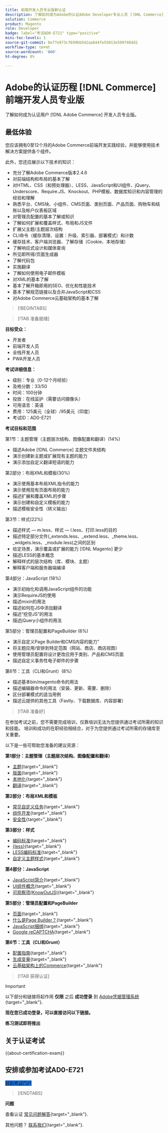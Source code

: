 ```yaml
---
title: 前端开发人员专业版新认证
description: 了解如何成为Adobe的认证Adobe Developer专业人员 [!DNL Commerce] .
solution: Commerce
product: Magento
role: Developer
badge: label="考试AD0-E721" type="positive"
mini-toc-levels: 1
source-git-commit: 8e77e973cf699bb542aa644fe55013e599748dd2
workflow-type: tm+mt
source-wordcount: '860'
ht-degree: 0%

---
```


# Adobe的认证历程 [!DNL Commerce] 前端开发人员专业版

了解如何成为认证用户 [!DNL Adobe Commerce] 开发人员专业版。

## 最低体验

您应该拥有0至12个月的Adobe Commerce前端开发实践经验，并能够使用技术解决方案提供各个组件。

此外，您还应展示以下技术的知识：

* 充分了解Adobe Commerce版本2.4.6
* 对前端结构和布局的基本了解
* 对HTML、CSS（和预处理器）、LESS、JavaScript和UI组件、jQuery、Underscore、Require.JS、Knockout、PHP模板、数据库知识和内容管理的经验和理解
* 熟悉平台、CMS块、小组件、CMS页面、类别页面、产品页面、购物车和结账以及帐户仪表板区域
* 对管理员配置的基本了解或知识
* 了解如何扩展和覆盖样式、布局和JS文件
* 扩展父主题/主题层次结构
* CLI命令（缓存清理、设置：升级、索引器、部署模式）和计数
* 缓存技术、客户端浏览器、了解存储（Cookie、本地存储）
* 了解响应式设计和媒体查询
* 所见即所得/页面生成器
* 了解代码包
* 实施翻译
* 了解如何使用电子邮件模板
* 对XML的基本了解
* 基本了解开箱即用的SEO、优化和性能技术
* 基本了解规范链接以及合并JavaScript和CSS
* 对Adobe Commerce云基础架构的基本了解

>[!BEGINTABS]

>[!TAB 准备就绪]

**目标受众：**

* 开发者
* 前端开发人员
* 全栈开发人员
* PWA开发人员

**考试详细信息：**

* 级别：专业（0-12个月经验）
* 及格分数：33/50
* 时间：100分钟
* 投放：在线监护（需要访问摄像头）
* 可用语言：英语
* 费用：125美元（全球）/95美元（印度）
* 考试ID：AD0-E721

**考试目标和范围**

第1节：主题管理（主题层次结构、图像配置和翻译）(14%)

* 描述Adobe [!DNL Commerce] 主题文件夹结构
* 演示创建新主题或扩展现有主题的能力
* 演示添加自定义翻译短语的能力

第2部分：布局XML和模板(30%)

* 演示使用基本布局XML指令的能力
* 演示使用现有页面布局的能力
* 描述扩展和覆盖XML的步骤
* 演示创建和自定义模板的能力
* 描述模板安全性（转义输出）

第3节：样式(22%)

* 描述样式 — m.less、样式 — l.less、打印.less的目的
* 描述特定部分文件(_extends.less、_extend.less、_theme.less、_widgets.less、_module.less)之间的区别
* 给定场景，演示覆盖或扩展的能力 [!DNL Magento] 更少
* 描述LESS的基本概念
* 解释样式的层次结构（库、模块、主题）
* 解释客户端和服务器端编译

第4部分：JavaScript (18%)

* 演示初始化和调用JavaScript组件的功能
* 演示RequireJS的使用
* 描述mixin的用法
* 描述如何在JS中添加翻译
* 描述“挖空JS”的用法
* 描述jQuery小组件的用法

第5部分：管理员配置和PageBuilder (6%)

* 演示自定义Page Builder和CMS内容的能力”
* 将主题应用/安排到特定范围（网站、商店、商店视图）
* 使用管理员配置将设计更改应用于类别、产品和CMS页面
* 描述自定义事务性电子邮件的步骤

第6节：工具（CLI和Grunt）(8%)

* 描述基本bin/magento命令的用法
* 描述编辑器命令的用法（安装、更新、需要、删除）
* 区分部署模式的适当用例
* 描述云提供的其他工具（Fastly、下载数据库、内容部署）

>[!TAB 准备好]

在参加考试之前，您不需要完成培训，仅靠培训无法为您提供通过考试所需的知识和技能。 培训和成功的在职经验相结合，对于为您提供通过考试所需的存储库至关重要。

以下是一些可帮助您准备的建议资源：

**第1部分：主题管理（主题层次结构、图像配置和翻译）**

* [主题](https://devdocs.magento.com/guides/v2.4/frontend-dev-guide/themes/theme-overview.html){target="_blank"}
* [版面](https://developer.adobe.com/commerce/frontend-core/guide/layouts/xml-manage/){target="_blank"}
* [本地化](https://experienceleague.adobe.com/docs/commerce-operations/configuration-guide/cli/localization.html){target="_blank"}
* [翻译](https://devdocs.magento.com/guides/v2.4/frontend-dev-guide/translations/xlate.html){target="_blank"}

**第2部分：布局XML和模板**

* [常见自定义任务](https://developer.adobe.com/commerce/frontend-core/guide/layouts/xml-manage/){target="_blank"}
* [组件开发](https://developer.adobe.com/commerce/php/development/components/){target="_blank"}
* [安全性](https://developer.adobe.com/commerce/php/development/security/){target="_blank"}

**第3部分：样式**

* [编码标准](https://developer.adobe.com/commerce/php/coding-standards/){target="_blank"}
* [{less}](https://lesscss.org/){target="_blank"}
* [LESS编码标准](https://developer.adobe.com/commerce/php/coding-standards/less/){target="_blank"}
* [自定义主题样式](https://developer.adobe.com/commerce/frontend-core/guide/css/quickstart/customize-styles/){target="_blank"}

**第4部分：JavaScript**

* [JavaScript简介](https://developer.adobe.com/commerce/frontend-core/javascript/){target="_blank"}
* [UI组件概念](https://developer.adobe.com/commerce/frontend-core/ui-components/concepts/){target="_blank"}
* [可观察项(KnowOutJS)](https://knockoutjs.com/documentation/observables.html){target="_blank"}

**第5部分：管理员配置和PageBuilder**

* [页面](https://experienceleague.adobe.com/docs/commerce-admin/content-design/elements/pages/pages.html){target="_blank"}
* [什么是Page Builder？](https://developer.adobe.com/commerce/frontend-core/page-builder/){target="_blank"}
* [JavaScript捆绑](https://developer.adobe.com/commerce/frontend-core/guide/themes/js-bundling/){target="_blank"}
* [Google reCAPTCHA](https://experienceleague.adobe.com/docs/commerce-admin/systems/security/captcha/security-google-recaptcha.html){target="_blank"}

**第6节：工具（CLI和Grunt）**

* [配置指南](https://experienceleague.adobe.com/docs/commerce-operations/configuration-guide/overview.html?lang=en){target="_blank"}
* [生成变量](https://experienceleague.adobe.com/docs/commerce-cloud-service/user-guide/configure/env/stage/variables-build.html?lang=en){target="_blank"}
* [云基础架构上的Commerce](https://experienceleague.adobe.com/docs/commerce-cloud-service/user-guide/overview.html?lang=en){target="_blank"}

>[!TAB 获得认证]

>[!IMPORTANT]
>
>以下部分和链接将起作用 **仅限**  之后 **成功登录** 到 [Adobe凭据管理系统](https://www.certmetrics.com/adobe){target="_blank"}.


**现在您已成功登录，可以直接访问以下链接。**

**练习测试即将推出**

## 关于认证考试

{{about-certification-exam}}

## 安排或参加考试AD0-E721

<a href="https://www.certmetrics.com/adobe/candidate/examity_sso.aspx?eid=AD0-E721" target="_blank" class="spectrum-Button spectrum-Button--fill spectrum-Button--accent spectrum-Button--sizeM is-margin-bottom-big-big at-element-click-tracking" style="background-color:#1473E6">

<span class="spectrum-Button-label has-no-wrap">
   转到考试门户
</span>
</a>

>[!ENDTABS]

**问题**

查看认证 [常见问题解答](https://experienceleague.adobe.com/docs/certification/certification/faq.html){target="_blank"}.

其他问题？ [联系我们](mailto:certif@adobe.com){target="_blank"}.
